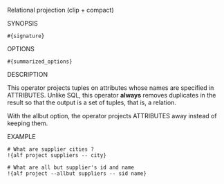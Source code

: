 
Relational projection (clip + compact)

SYNOPSIS

    #{signature}

OPTIONS

    #{summarized_options}

DESCRIPTION

This operator projects tuples on attributes whose names are specified in 
ATTRIBUTES. Unlike SQL, this operator **always** removes duplicates in the
result so that the output is a set of tuples, that is, a relation.

With the allbut option, the operator projects ATTRIBUTES away instead of 
keeping them. 

EXAMPLE

    # What are supplier cities ?
    !{alf project suppliers -- city}

    # What are all but supplier's id and name
    !{alf project --allbut suppliers -- sid name}

